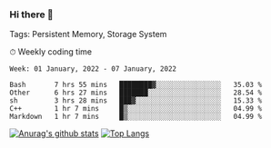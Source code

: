 ### Hi there 👋

Tags: Persistent Memory, Storage System

<!--

[![Anurag's github stats](https://github-readme-stats.vercel.app/api?username=wwyf)](https://github.com/anuraghazra/github-readme-stats)

[![Anurag's github stats](https://github-readme-stats.vercel.app/api?username=wwyf&count_private=true)](https://github.com/anuraghazra/github-readme-stats)


[![Top Langs](https://github-readme-stats.vercel.app/api/top-langs/?username=wwyf&count_private=true&&hide=jupyter%20notebook,html)](https://github.com/anuraghazra/github-readme-stats)



-->


⏱ Weekly coding time

<!--START_SECTION:waka-->
```text
Week: 01 January, 2022 - 07 January, 2022

Bash       7 hrs 55 mins   ████████▓░░░░░░░░░░░░░░░░   35.03 % 
Other      6 hrs 27 mins   ███████░░░░░░░░░░░░░░░░░░   28.54 % 
sh         3 hrs 28 mins   ███▓░░░░░░░░░░░░░░░░░░░░░   15.33 % 
C++        1 hr 7 mins     █▒░░░░░░░░░░░░░░░░░░░░░░░   04.99 % 
Markdown   1 hr 7 mins     █▒░░░░░░░░░░░░░░░░░░░░░░░   04.99 % 
```
<!--END_SECTION:waka-->



[![Anurag's github stats](https://github-readme-stats.vercel.app/api?username=wwyf&count_private=true&show_icons=true&hide_border=true)](https://github.com/anuraghazra/github-readme-stats) [![Top Langs](https://github-readme-stats.vercel.app/api/top-langs/?username=wwyf&count_private=true&hide=jupyter%20notebook,html,OpenEdge%20ABL&langs_count=10&layout=compact&hide_border=true)](https://github.com/anuraghazra/github-readme-stats)

<!--

[![willianrod's wakatime stats](https://github-readme-stats.vercel.app/api/wakatime?username=wwyf)](https://github.com/anuraghazra/github-readme-stats)


-->
